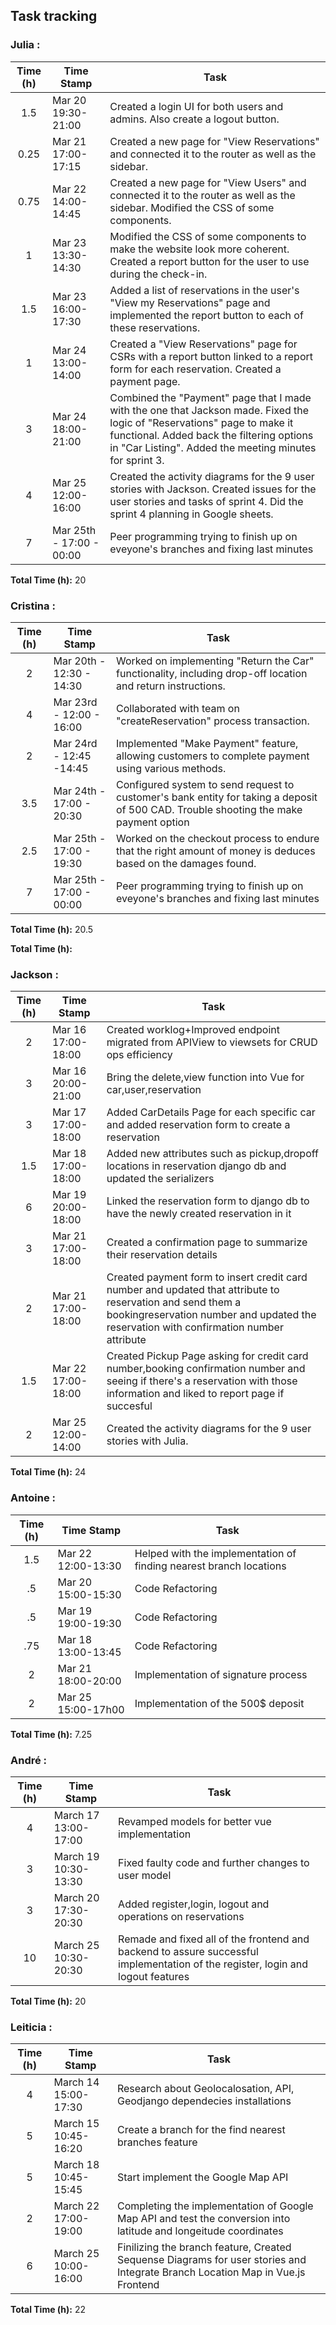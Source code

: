 ## Task tracking

### Julia :

| Time (h) | Time Stamp            | Task                                                                                                                          |
| :------: | ----------------------|------------------------------------------------------------------------------------------------------------------------ |
|   1.5     | Mar 20 19:30-21:00 |Created a login UI for both users and admins. Also create a logout button.|
|   0.25     | Mar 21 17:00-17:15 |Created a new page for "View Reservations" and connected it to the router as well as the sidebar.|
|   0.75     | Mar 22 14:00-14:45 |Created a new page for "View Users" and connected it to the router as well as the sidebar. Modified the CSS of some components.|
|   1     | Mar 23 13:30-14:30 |Modified the CSS of some components to make the website look more coherent. Created a report button for the user to use during the check-in.|
|   1.5     | Mar 23 16:00-17:30 |Added a list of reservations in the user's "View my Reservations" page and implemented the report button to each of these reservations.|
|   1     | Mar 24 13:00-14:00 |Created a "View Reservations" page for CSRs with a report button linked to a report form for each reservation. Created a payment page.|
|   3     | Mar 24 18:00-21:00 |Combined the "Payment" page that I made with the one that Jackson made. Fixed the logic of "Reservations" page to make it functional. Added back the filtering options in "Car Listing". Added the meeting minutes for sprint 3.|
|   4    | Mar 25 12:00-16:00 |Created the activity diagrams for the 9 user stories with Jackson. Created issues for the user stories and tasks of sprint 4. Did the sprint 4 planning in Google sheets.|
|   7    | Mar 25th - 17:00 - 00:00| Peer programming trying to finish up on eveyone's branches and fixing last minutes                             |

**Total Time (h):** 20

### Cristina :

| Time (h) | Time Stamp               | Task                                                                                                      |
| :------: | ------------------------ | --------------------------------------------------------------------------------------------------------- |
|   2    | Mar 20th - 12:30 - 14:30| Worked on implementing "Return the Car" functionality, including drop-off location and return instructions.|
|   4   | Mar 23rd - 12:00 - 16:00| Collaborated with team on "createReservation" process transaction.|
|   2   | Mar 24rd - 12:45 -14:45| Implemented "Make Payment" feature, allowing customers to complete payment using various methods.          |
|   3.5    | Mar 24th - 17:00 - 20:30| Configured system to send request to customer's bank entity for taking a deposit of 500 CAD. Trouble shooting the make payment option              |
|   2.5    | Mar 25th - 17:00 - 19:30| Worked on the checkout process to endure that the right amount of money is deduces based on the damages found.                              |
|   7    | Mar 25th - 17:00 - 00:00| Peer programming trying to finish up on eveyone's branches and fixing last minutes                             |

**Total Time (h):** 20.5



**Total Time (h):** 

### Jackson :

| Time (h) | Time Stamp            | Task                                                                                                                          |
| :------: | ----------------------|------------------------------------------------------------------------------------------------------------------------------ |
|   2      | Mar 16 17:00-18:00 |    Created worklog+Improved endpoint migrated from APIView to viewsets for CRUD ops efficiency                                   |
|     3   | Mar 16 20:00-21:00 |    Bring the delete,view function into Vue for car,user,reservation                                   |
|    3    | Mar 17 17:00-18:00 |    Added CarDetails Page for each specific car and added reservation form to create a reservation                                |
|    1.5     | Mar 18 17:00-18:00 |    Added new attributes such as pickup,dropoff locations in reservation django db and updated the serializers                    |
|    6    | Mar 19 20:00-18:00 |    Linked the reservation form to django db to have the newly created reservation in it                                          |
|    3    | Mar 21 17:00-18:00 |    Created a confirmation page to summarize their reservation details                                   |
|    2    | Mar 21 17:00-18:00 |    Created payment form to insert credit card number and updated that attribute to reservation and send them a bookingreservation number and updated the reservation with confirmation number attribute|
|     1.5    | Mar 22 17:00-18:00 |    Created Pickup Page asking for credit card number,booking confirmation number and seeing if there's a reservation with those information and liked to report page if succesful|
|   2      | Mar 25 12:00-14:00 |    Created the activity diagrams for the 9 user stories with Julia.|

                                

**Total Time (h):** 24
 
### Antoine :

| Time (h) | Time Stamp            | Task                                                                                                                          |
| :------: |-----------------------|-------------------------------------------------------------------------------------------------------------------------------|  
|    1.5    | Mar 22 12:00-13:30   | Helped with the implementation of finding nearest branch locations
|    .5     | Mar 20 15:00-15:30   | Code Refactoring
|    .5     | Mar 19 19:00-19:30   | Code Refactoring
|    .75    | Mar 18 13:00-13:45   | Code Refactoring
|     2     | Mar 21 18:00-20:00   | Implementation of signature process
|     2     | Mar 25 15:00-17h00   | Implementation of the 500$ deposit



**Total Time (h):** 7.25             

### André :

| Time (h) | Time Stamp            | Task                                                                                                                          |
| :------: | ----------------------|------------------------------------------------------------------------------------------------------------------------------ |
|    4     | March 17 13:00-17:00 | Revamped models for better vue implementation |
|    3     | March 19 10:30-13:30 | Fixed faulty code and further changes to user model |
|    3     | March 20 17:30-20:30 | Added register,login, logout and operations on reservations|
|    10     | March 25 10:30-20:30 | Remade and fixed all of the frontend and backend to assure successful implementation of the register, login and logout features |

**Total Time (h):** 20

### Leiticia :

| Time (h) | Time Stamp            | Task                                                                                                                          |
| :------: | ----------------------|------------------------------------------------------------------------------------------------------------------------------ |
|    4     | March 14 15:00-17:30 | Research about Geolocalosation, API, Geodjango dependecies installations |
|    5     | March 15 10:45-16:20 | Create a branch for the find nearest branches feature |
|    5     | March 18 10:45-15:45 | Start implement the Google Map API |
|    2     | March 22 17:00-19:00 | Completing the implementation of Google Map API and test the conversion into latitude and longeitude coordinates |
|    6     | March 25 10:00-16:00 | Finilizing the branch feature, Created Sequense Diagrams for user stories and Integrate Branch Location Map in Vue.js Frontend |

**Total Time (h):** 22
